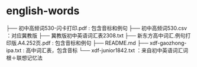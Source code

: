 # english-words

├── 初中高频词530-闪卡打印.pdf : 包含音标和例句
├── 初中高频词530.csv ：对应冀教版
├── 冀教版初中英语词汇表2308.txt
├── 新东方高中词汇.例句打印版.A4.252页.pdf : 包含音标和例句
├── README.md
├── xdf-gaozhong-ipa.txt : 高中词汇表，包含音标
└── xdf-junior1842.txt ：来自初中英语词汇词根＋联想记忆法
